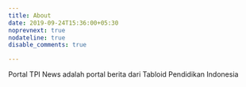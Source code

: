 ```yaml
---
title: About
date: 2019-09-24T15:36:00+05:30
noprevnext: true
nodateline: true
disable_comments: true

---
```


Portal TPI News adalah portal berita dari Tabloid Pendidikan Indonesia
